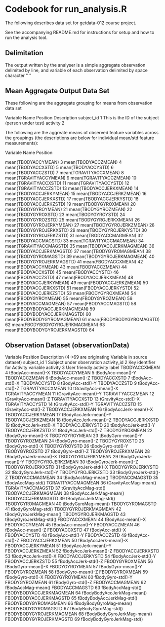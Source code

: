 # Codebook for run_analysis.R
The following describes data set for getdata-012 course project.

See the accompanying README.md for instructions for setup and how to run the analysis tool.

## Delimitation
The output written by the analyser is a simple aggregate observation delimited by line, and variable of each observation delimited by space character " "

## Mean Aggregate Output Data Set

These following are the aggregate grouping for means from observation data set

Variable Name           Position        Description
subject_id              1               This is the ID of the subject (person under test)
activity                2               

The following are the aggreate means of observed feature variables across the groupings (the descriptions are below for individual mean/std feature measurements):

Variable Name                   Position

mean(TBODYACCYMEAN)        		3
mean(TBODYACCZMEAN)			4
mean(TBODYACCXSTD)			5 
mean(TBODYACCYSTD)			6
mean(TBODYACCZSTD)			7
mean(TGRAVITYACCXMEAN)		8
mean(TGRAVITYACCYMEAN)		9
mean(TGRAVITYACCZMEAN)		10
mean(TGRAVITYACCXSTD)		11
mean(TGRAVITYACCYSTD)		12
mean(TGRAVITYACCZSTD)		13
mean(TBODYACCJERKXMEAN)     14  
mean(TBODYACCJERKYMEAN)		15
mean(TBODYACCJERKZMEAN)		16
mean(TBODYACCJERKXSTD)		17
mean(TBODYACCJERKYSTD)		18
mean(TBODYACCJERKZSTD)		19
mean(TBODYGYROXMEAN)		20
mean(TBODYGYROYMEAN)		21
mean(TBODYGYROZMEAN)		22
mean(TBODYGYROXSTD)			23
mean(TBODYGYROYSTD)			24
mean(TBODYGYROZSTD)			25
mean(TBODYGYROJERKXMEAN)	26
mean(TBODYGYROJERKYMEAN)	27
mean(TBODYGYROJERKZMEAN)	28
mean(TBODYGYROJERKXSTD) 	29
mean(TBODYGYROJERKYSTD)		30
mean(TBODYGYROJERKZSTD)		31
mean(TBODYACCMAGMEAN)		32
mean(TBODYACCMAGSTD)		33
mean(TGRAVITYACCMAGMEAN)	34
mean(TGRAVITYACCMAGSTD)		35
mean(TBODYACCJERKMAGMEAN)	36
mean(TBODYACCJERKMAGSTD)	37
mean(TBODYGYROMAGMEAN)		38
mean(TBODYGYROMAGSTD)		39
mean(TBODYGYROJERKMAGMEAN)	40
mean(TBODYGYROJERKMAGSTD)	41
mean(FBODYACCXMEAN)			42
mean(FBODYACCYMEAN)			43
mean(FBODYACCZMEAN)			44
mean(FBODYACCXSTD)			45
mean(FBODYACCYSTD)			46
mean(FBODYACCZSTD)			47
mean(FBODYACCJERKXMEAN)		48
mean(FBODYACCJERKYMEAN)		49
mean(FBODYACCJERKZMEAN)		50
mean(FBODYACCJERKXSTD)		51
mean(FBODYACCJERKYSTD)		52
mean(FBODYACCJERKZSTD)		53
mean(FBODYGYROXMEAN)		54
mean(FBODYGYROYMEAN)		55
mean(FBODYGYROZMEAN)		56
mean(FBODYACCMAGMEAN)		57
mean(FBODYACCMAGSTD)		58
mean(FBODYBODYACCJERKMAGMEAN)	59
mean(FBODYBODYACCJERKMAGSTD)	60
mean(FBODYBODYGYROMAGMEAN)	61
mean(FBODYBODYGYROMAGSTD)	62
mean(FBODYBODYGYROJERKMAGMEAN)	63
mean(FBODYBODYGYROJERKMAGSTD)	64


## Observation Dataset (observationData)

Variable        Position	Description (4->69 are originating Variable in source dataset)
subject_id      1       Subject under observation
activity_id     2       Key identifier for Activity variable
activity        3       User friendly activity label
TBODYACCXMEAN	4	tBodyAcc-mean()-X
TBODYACCYMEAN	5	tBodyAcc-mean()-Y
TBODYACCZMEAN	6	tBodyAcc-mean()-Z
TBODYACCXSTD	7	tBodyAcc-std()-X
TBODYACCYSTD	8	tBodyAcc-std()-Y
TBODYACCZSTD	9	tBodyAcc-std()-Z
TGRAVITYACCXMEAN	10	tGravityAcc-mean()-X
TGRAVITYACCYMEAN	11	tGravityAcc-mean()-Y
TGRAVITYACCZMEAN	12	tGravityAcc-mean()-Z
TGRAVITYACCXSTD	13	tGravityAcc-std()-X
TGRAVITYACCYSTD	14	tGravityAcc-std()-Y
TGRAVITYACCZSTD	15	tGravityAcc-std()-Z
TBODYACCJERKXMEAN	16	tBodyAccJerk-mean()-X
TBODYACCJERKYMEAN	17	tBodyAccJerk-mean()-Y
TBODYACCJERKZMEAN	18	tBodyAccJerk-mean()-Z
TBODYACCJERKXSTD	19	tBodyAccJerk-std()-X
TBODYACCJERKYSTD	20	tBodyAccJerk-std()-Y
TBODYACCJERKZSTD	21	tBodyAccJerk-std()-Z
TBODYGYROXMEAN	22	tBodyGyro-mean()-X
TBODYGYROYMEAN	23	tBodyGyro-mean()-Y
TBODYGYROZMEAN	24	tBodyGyro-mean()-Z
TBODYGYROXSTD	25	tBodyGyro-std()-X
TBODYGYROYSTD	26	tBodyGyro-std()-Y
TBODYGYROZSTD	27	tBodyGyro-std()-Z
TBODYGYROJERKXMEAN	28	tBodyGyroJerk-mean()-X
TBODYGYROJERKYMEAN	29	tBodyGyroJerk-mean()-Y
TBODYGYROJERKZMEAN	30	tBodyGyroJerk-mean()-Z
TBODYGYROJERKXSTD	31	tBodyGyroJerk-std()-X
TBODYGYROJERKYSTD	32	tBodyGyroJerk-std()-Y
TBODYGYROJERKZSTD	33	tBodyGyroJerk-std()-Z
TBODYACCMAGMEAN	34	tBodyAccMag-mean()
TBODYACCMAGSTD	35	tBodyAccMag-std()
TGRAVITYACCMAGMEAN	36	tGravityAccMag-mean()
TGRAVITYACCMAGSTD	37	tGravityAccMag-std()
TBODYACCJERKMAGMEAN	38	tBodyAccJerkMag-mean()
TBODYACCJERKMAGSTD	39	tBodyAccJerkMag-std()
TBODYGYROMAGMEAN	40	tBodyGyroMag-mean()
TBODYGYROMAGSTD	41	tBodyGyroMag-std()
TBODYGYROJERKMAGMEAN	42	tBodyGyroJerkMag-mean()
TBODYGYROJERKMAGSTD	43	tBodyGyroJerkMag-std()
FBODYACCXMEAN	44	fBodyAcc-mean()-X
FBODYACCYMEAN	45	fBodyAcc-mean()-Y
FBODYACCZMEAN	46	fBodyAcc-mean()-Z
FBODYACCXSTD	47	fBodyAcc-std()-X
FBODYACCYSTD	48	fBodyAcc-std()-Y
FBODYACCZSTD	49	fBodyAcc-std()-Z
FBODYACCJERKXMEAN	50	fBodyAccJerk-mean()-X
FBODYACCJERKYMEAN	51	fBodyAccJerk-mean()-Y
FBODYACCJERKZMEAN	52	fBodyAccJerk-mean()-Z
FBODYACCJERKXSTD	53	fBodyAccJerk-std()-X
FBODYACCJERKYSTD	54	fBodyAccJerk-std()-Y
FBODYACCJERKZSTD	55	fBodyAccJerk-std()-Z
FBODYGYROXMEAN	56	fBodyGyro-mean()-X
FBODYGYROYMEAN	57	fBodyGyro-mean()-Y
FBODYGYROZMEAN	58	fBodyGyro-mean()-Z
FBODYGYROXMEAN	59	fBodyGyro-std()-X
FBODYGYROYMEAN	60	fBodyGyro-std()-Y
FBODYGYROZMEAN	61	fBodyGyro-std()-Z
FBODYACCMAGMEAN	62	fBodyAccMag-mean()
FBODYACCMAGSTD	63	fBodyAccMag-std()
FBODYBODYACCJERKMAGMEAN	64	fBodyBodyAccJerkMag-mean()
FBODYBODYACCJERKMAGSTD	65	fBodyBodyAccJerkMag-std()
FBODYBODYGYROMAGMEAN	66	fBodyBodyGyroMag-mean()
FBODYBODYGYROMAGSTD	67	fBodyBodyGyroMag-std()
FBODYBODYGYROJERKMAGMEAN	68	fBodyBodyGyroJerkMag-mean()
FBODYBODYGYROJERKMAGSTD	69	fBodyBodyGyroJerkMag-std()